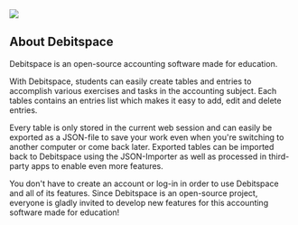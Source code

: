<img  src="https://imgur.com/03RqPa0.png"/>

## About Debitspace
Debitspace is an open-source accounting software made for education.

With Debitspace, students can easily create tables and entries to accomplish various exercises and tasks in the accounting subject. Each tables contains an entries list which makes it easy to add, edit and delete entries.

Every table is only stored in the current web session and can easily be exported as a JSON-file to save your work even when you're switching to another computer or come back later.
Exported tables can be imported back to Debitspace using the JSON-Importer as well as processed in third-party apps to enable even more features.

You don't have to create an account or log-in in order to use Debitspace and all of its features. Since Debitspace is an open-source project, everyone is gladly invited to develop new features for this accounting software made for education!
